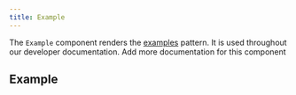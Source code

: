 ```yaml
---
title: Example
---
```


The `Example` component renders the [examples](/reference/packages/examples/) pattern. It is used throughout our developer documentation.<Fixme> Add more documentation for this component </Fixme>

## Example

<Example part="path_intersects" caption="The Example component used to illustrate the Path.intersects() method" />

